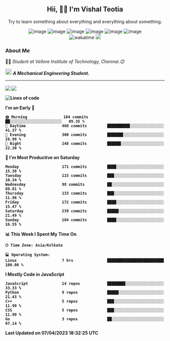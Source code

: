 <h2 align="center"><b>Hii, 🙋‍♂️ I'm Vishal Teotia</b></h2>
<p align="center">Try to learn something about everything and everything about something.</p>
<div align="center">
  


![image](https://shields.io/badge/django-green?style=for-the-badge&logo=django&logoColor=white)
![image](https://shields.io/badge/go-blue?style=for-the-badge&logo=go&logoColor=white)
![image](https://shields.io/badge/node.js-blue?style=for-the-badge&logo=node.js&logoColor=white)
![image](https://shields.io/badge/express.js-grey?style=for-the-badge&logo=express&logoColor=white)
![image](https://shields.io/badge/mongoDB-yellow?style=for-the-badge&logo=mongodb&logoColor=white)
![image](https://shields.io/badge/sqlite-violet?style=for-the-badge&logo=sqlite&logoColor=white) <br>
![wakatime](https://wakatime.com/badge/user/9b30cd44-c53a-44d5-8ea4-236584d2eaf4.svg?style=for-the-badge) 
![](https://komarev.com/ghpvc/?username=your-github-username&style=for-the-badge)
  
</div>

### About Me
👨‍🎓 <em>Student at Vellore Institute of Technology, Chennai.😊</em>

<img src="https://cdn3d.iconscout.com/3d/premium/thumb/business-deal-3597247-3010227.png" width="20"> <em><b>A Mechanical Engineering Student.</em>

---
<img align="center" src="https://github-readme-streak-stats.herokuapp.com/?user=vashuteotia123&hide_border=true&fire=2389DD&ring=329BDD&theme=dark" />
<img align="center" src="https://github-readme-stats.vercel.app/api?username=vashuteotia123&show_icons=true&theme=dark&count_private=true" />

<!--START_SECTION:waka-->
![Lines of code](https://img.shields.io/badge/From%20Hello%20World%20I%27ve%20Written-2.8%20million%20lines%20of%20code-blue)

**I'm an Early 🐤** 

```text
🌞 Morning                104 commits         ██░░░░░░░░░░░░░░░░░░░░░░░   09.35 % 
🌆 Daytime                460 commits         ██████████░░░░░░░░░░░░░░░   41.37 % 
🌃 Evening                300 commits         ███████░░░░░░░░░░░░░░░░░░   26.98 % 
🌙 Night                  248 commits         ██████░░░░░░░░░░░░░░░░░░░   22.30 % 
```
📅 **I'm Most Productive on Saturday** 

```text
Monday                   171 commits         ████░░░░░░░░░░░░░░░░░░░░░   15.38 % 
Tuesday                  115 commits         ███░░░░░░░░░░░░░░░░░░░░░░   10.34 % 
Wednesday                98 commits          ██░░░░░░░░░░░░░░░░░░░░░░░   08.81 % 
Thursday                 133 commits         ███░░░░░░░░░░░░░░░░░░░░░░   11.96 % 
Friday                   172 commits         ████░░░░░░░░░░░░░░░░░░░░░   15.47 % 
Saturday                 239 commits         █████░░░░░░░░░░░░░░░░░░░░   21.49 % 
Sunday                   184 commits         ████░░░░░░░░░░░░░░░░░░░░░   16.55 % 
```


📊 **This Week I Spent My Time On** 

```text
🕑︎ Time Zone: Asia/Kolkata

💻 Operating System: 
Linux                    7 hrs               █████████████████████████   100.00 % 
```

**I Mostly Code in JavaScript** 

```text
JavaScript               14 repos            ████████░░░░░░░░░░░░░░░░░   33.33 % 
Python                   9 repos             █████░░░░░░░░░░░░░░░░░░░░   21.43 % 
C++                      5 repos             ███░░░░░░░░░░░░░░░░░░░░░░   11.90 % 
CSS                      5 repos             ███░░░░░░░░░░░░░░░░░░░░░░   11.90 % 
Go                       3 repos             ██░░░░░░░░░░░░░░░░░░░░░░░   07.14 % 
```




 Last Updated on 07/04/2023 18:32:25 UTC
<!--END_SECTION:waka-->
